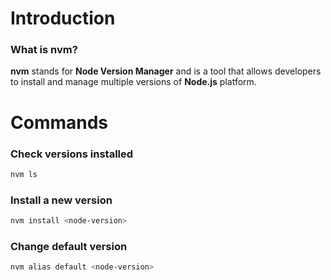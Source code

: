 # Introduction

### What is nvm?

**nvm** stands for **Node Version Manager** and is a tool that allows developers to install and manage multiple versions of **Node.js** platform.

# Commands

### Check versions installed

```sh
nvm ls
```
### Install a new version

```sh
nvm install <node-version>
```

### Change default version

```sh
nvm alias default <node-version>
```
